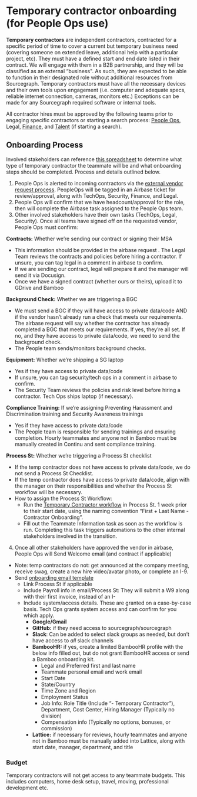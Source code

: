 # Temporary contractor onboarding (for People Ops use)

**Temporary contractors** are independent contractors, contracted for a specific period of time to cover a current but temporary business need (covering someone on extended leave, additional help with a particular project, etc). They must have a defined start and end date listed in their contract. We will engage with them in a B2B partnership, and they will be classified as an external “business". As such, they are expected to be able to function in their designated role without additional resources from Sourcegraph. Temporary contractors must have all the necessary devices and their own tools upon engagement (i.e. computer and adequate specs, reliable internet connection, cameras, monitors etc.) Exceptions can be made for any Sourcegraph required software or internal tools.

All contractor hires must be approved by the following teams prior to engaging specific contractors or starting a search process: [People Ops](../../../index.md), Legal, [Finance](../../../../finance/index.md), and [Talent](../../../../people-talent/index.md) (if starting a search).

## Onboarding Process

Involved stakeholders can reference [this spreadsheet](https://docs.google.com/spreadsheets/d/1vaBa-XjALNVt04m7M0bXmv1QnZWIJ84hBMJlgj-AKv4/edit#gid=542129376) to determine what type of temporary contractor the teammate will be and what onboarding steps should be completed. Process and details outlined below.

1. People Ops is alerted to incoming contractors via the [external vendor request process](../../../../finance/process/ap.md#airbase-guided-procurement-contract-executionvendor-request). PeopleOps will be tagged in an Airbase ticket for review/approval, along with TechOps, Security, Finance, and Legal.
2. People Ops will confirm that we have headcount/approval for the role, then will complete the Airbase task assigned to the People Ops team.
3. Other involved stakeholders have their own tasks (TechOps, Legal, Security). Once all teams have signed off on the requested vendor, People Ops must confirm:

**Contracts:** Whether we’re sending our contract or signing their MSA

- This information should be provided in the airbase request . The Legal Team reviews the contracts and policies before hiring a contractor. If unsure, you can tag legal in a comment in airbase to confirm.
- If we are sending our contract, legal will prepare it and the manager will send it via Docusign.
- Once we have a signed contract (whether ours or theirs), upload it to GDrive and Bamboo

**Background Check:** Whether we are triggering a BGC

- We must send a BGC if they will have access to private data/code AND if the vendor hasn’t already run a check that meets our requirements. The airbase request will say whether the contractor has already completed a BGC that meets our requirements. If yes, they’re all set. If no, and they have access to private data/code, we need to send the background check.
- The People team sends/monitors background checks.

**Equipment:** Whether we’re shipping a SG laptop

- Yes if they have access to private data/code
- If unsure, you can tag security/tech ops in a comment in airbase to confirm.
- The Security Team reviews the policies and risk level before hiring a contractor. Tech Ops ships laptop (if necessary).

**Compliance Training:** If we’re assigning Preventing Harassment and Discrimination training and Security Awareness trainings

- Yes if they have access to private data/code
- The People team is responsible for sending trainings and ensuring completion. Hourly teammates and anyone not in Bamboo must be manually created in Continu and sent compliance training.

**Process St:** Whether we’re triggering a Process St checklist

- If the temp contractor does not have access to private data/code, we do not send a Process St Checklist.
- If the temp contractor does have access to private data/code, align with the manager on their responsibilities and whether the Process St workflow will be necessary.
- How to assign the Process St Workflow:
  - Run the [Temporary Contractor workflow](https://app.process.st/workflows/Temporary-Contractor-Universal-Onboarding-nLXzVFq_jz6eVeS0sS9MrQ/view/tasks/r9kSRRHt90x1yUmWOUVEHA) in Process St. 1 week prior to their start date, using the naming convention “First + Last Name - Contractor Onboarding”.
  - Fill out the Teammate Information task as soon as the workflow is run. Completing this task triggers automations to the other internal stakeholders involved in the transition.

4. Once all other stakeholders have approved the vendor in airbase, People Ops will Send Welcome email (and contract if applicable)

- Note: temp contractors do not: get announced at the company meeting, receive swag, create a new hire video/avatar photo, or complete an I-9.
- Send [onboarding email template](https://docs.google.com/spreadsheets/d/1vaBa-XjALNVt04m7M0bXmv1QnZWIJ84hBMJlgj-AKv4/edit#gid=542129376)
  - Link Process St if applicable
  - Include Payroll info in email/Process St: They will submit a W9 along with their first invoice, instead of an I-
  - Include system/access details. These are granted on a case-by-case basis. Tech Ops grants system access and can confirm for you which apply.
    - **Google/Gmail**
    - **GitHub:** if they need access to sourcegraph/sourcegraph
    - **Slack**: Can be added to select slack groups as needed, but don’t have access to _all_ slack channels
    - **BambooHR:** if yes, create a limited BambooHR profile with the below info filled out, but do not grant BambooHR access or send a Bamboo onboarding kit.
      - Legal and Preferred first and last name
      - Teammate personal email and work email
      - Start Date
      - State/Country
      - Time Zone and Region
      - Employment Status
      - Job Info: Role Title (Include “- Temporary Contractor”), Department, Cost Center, Hiring Manager (Typically no division)
      - Compensation info (Typically no options, bonuses, or commission)
    - **Lattice:** if necessary for reviews, hourly teammates and anyone not in Bamboo must be manually added into Lattice, along with start date, manager, department, and title

### Budget

Temporary contractors will not get access to any teammate budgets. This includes computers, home desk setup, travel, moving, professional development etc.
